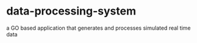 # data-processing-system
a GO based application that generates and processes simulated real time data 

